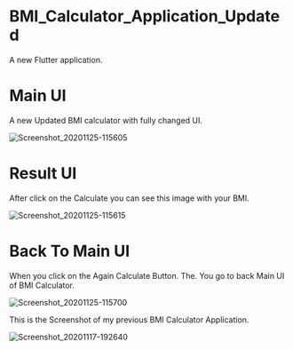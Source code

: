 # BMI_Calculator_Application_Updated

A new Flutter application.


# Main UI 

A new Updated BMI calculator with fully changed UI.


![Screenshot_20201125-115605](https://user-images.githubusercontent.com/74393555/100198530-c58f6c00-2f1d-11eb-9112-cf5806226e98.png)


# Result UI 

After click on the Calculate you can see this image with your BMI.



![Screenshot_20201125-115615](https://user-images.githubusercontent.com/74393555/100199506-1a7fb200-2f1f-11eb-87c5-e184034e4e6b.png)


# Back To Main UI

When you click on the Again Calculate Button. The. You go to back Main UI of BMI Calculator.


![Screenshot_20201125-115700](https://user-images.githubusercontent.com/74393555/100200054-e8228480-2f1f-11eb-9684-1907ce2769ae.png)


This is the Screenshot of my previous BMI Calculator Application.


![Screenshot_20201117-192640](https://user-images.githubusercontent.com/74393555/99402217-ed257980-290a-11eb-84af-a9793d242388.png)

